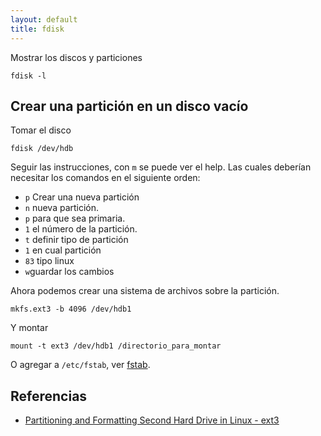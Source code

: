 ```yaml
---
layout: default
title: fdisk
---
```

Mostrar los discos y particiones

    fdisk -l

## Crear una partición en un disco vacío
Tomar el disco

    fdisk /dev/hdb

Seguir las instrucciones, con `m` se puede ver el help.
Las cuales deberían necesitar los comandos en el siguiente orden:

* `p` Crear una nueva partición
* `n` nueva partición.
* `p` para que sea primaria.
* `1` el número de la partición.
* `t` definir tipo de partición
* `1` en cual partición
* `83` tipo linux
* `w`guardar los cambios

Ahora podemos crear una sistema de archivos sobre la partición.

    mkfs.ext3 -b 4096 /dev/hdb1

Y montar

    mount -t ext3 /dev/hdb1 /directorio_para_montar

O agregar a `/etc/fstab`, ver [fstab](/wiki/fstab).

## Referencias

* [Partitioning and Formatting Second Hard Drive in Linux - ext3](http://www.idevelopment.info/data/Unix/Linux/LINUX_PartitioningandFormattingSecondHardDrive_ext3.shtml)  
